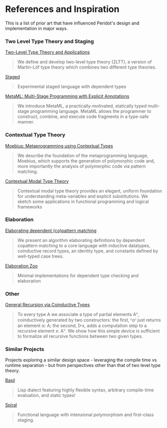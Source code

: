 # References and Inspiration

This is a list of prior art that have influenced Peridot's design and implementation in major ways.

### Two Level Type Theory and Staging

[Two-Level Type Theory and Applications](https://arxiv.org/pdf/1705.03307.pdf)
> We define and develop two-level type theory (2LTT), a version of Martin-Löf type theory which combines two different type theories.

[Staged](https://github.com/AndrasKovacs/staged)
> Experimental staged language with dependent types

[MetaML: Multi-Stage Programming with Explicit Annotations](https://citeseerx.ist.psu.edu/viewdoc/download?doi=10.1.1.53.422&rep=rep1&type=pdf)
> We introduce MetaML, a practically-motivated, statically typed multi-stage programming language. MetaML allows the programmer to construct, combine, and execute code fragments in a type-safe manner.

### Contextual Type Theory

[Moebius: Metaprogramming using Contextual Types](https://arxiv.org/abs/2111.08099)
> We describe the foundation of the metaprogramming language, Moebius, which supports the generation of polymorphic code and, more importantly the analysis of polymorphic code via pattern matching.

[Contextual Modal Type Theory](https://www.cs.cmu.edu/~fp/papers/tocl07.pdf)
> Contextual modal type theory provides an elegant, uniform foundation for understanding meta-variables and explicit substitutions. We sketch some applications in functional programming and logical frameworks

### Elaboration

[Elaborating dependent (co)pattern matching](https://dl.acm.org/doi/pdf/10.1145/3236770)
> We present an algorithm elaborating definitions by dependent copattern matching to a core language with inductive datatypes, coinductive record types, an identity type, and constants defined by well-typed case trees.

[Elaboration Zoo](https://github.com/AndrasKovacs/elaboration-zoo)
> Minimal implementations for dependent type checking and elaboration

### Other

[General Recursion via Coinductive Types](https://arxiv.org/pdf/cs/0505037.pdf)
> To every type A we associate a type of partial elements Aᵛ, coinductively generated by two constructors: the first, ⸢α⸣ just returns an element α: A; the second, ▷x, adds a computation step to a recursive element x: Aᵛ. We show how this simple device is sufficient to formalize all recursive functions between two given types.

### Similar Projects
Projects exploring a similar design space - leveraging the compile time vs runtime separation - but from perspectives other than that of two level type theory.

[Basil](https://github.com/basilTeam/basil)
> Lisp dialect featuring highly flexible syntax, arbitrary compile-time evaluation, and static types!

[Spiral](https://github.com/mrakgr/The-Spiral-Language)
> Functional language with intensional polymorphism and first-class staging.
